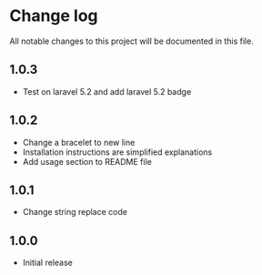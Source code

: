 # Change log

All notable changes to this project will be documented in this file.

## 1.0.3

- Test on laravel 5.2 and add laravel 5.2 badge

## 1.0.2

- Change a bracelet to new line
- Installation instructions are simplified explanations
- Add usage section to README file

## 1.0.1

- Change string replace code

## 1.0.0

- Initial release
